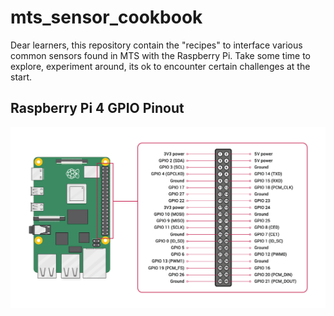 # mts_sensor_cookbook

Dear learners, this repository contain the "recipes" to interface various common sensors found in MTS with the Raspberry Pi. Take some time to explore, experiment around, its ok to encounter certain challenges at the start.

## Raspberry Pi 4 GPIO Pinout

![Alt text](diagram/pi4_gpio.png)

